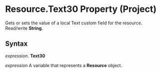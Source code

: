 
# Resource.Text30 Property (Project)

Gets or sets the value of a local Text custom field for the resource. Read/write  **String**.


## Syntax

 _expression_. **Text30**

 _expression_ A variable that represents a **Resource** object.

